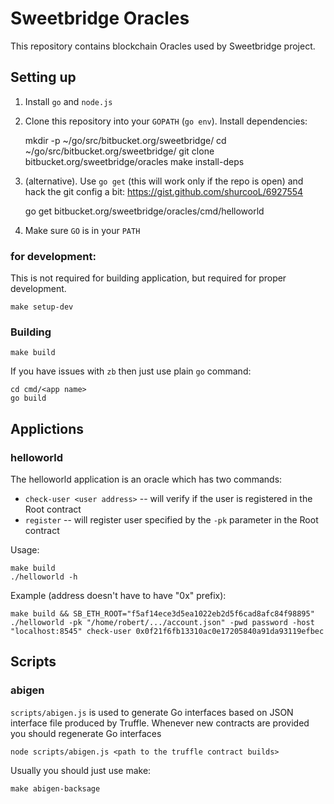 # Sweetbridge Oracles

This repository contains blockchain Oracles used by Sweetbridge project.

## Setting up

1. Install `go` and `node.js`
2. Clone this repository into your `GOPATH` (`go env`). Install dependencies:

	mkdir -p ~/go/src/bitbucket.org/sweetbridge/
	cd ~/go/src/bitbucket.org/sweetbridge/
	git clone bitbucket.org/sweetbridge/oracles
	make install-deps

2. (alternative). Use `go get` (this will work only if the repo is open) and hack the git config a bit: https://gist.github.com/shurcooL/6927554

    go get bitbucket.org/sweetbridge/oracles/cmd/helloworld

3. Make sure `GO` is in your `PATH`

### for development:
This is not required for building application, but required for proper development.

	make setup-dev

### Building

	make build

If you have issues with `zb` then just use plain `go` command:

	cd cmd/<app name>
	go build


## Applictions

### helloworld

The helloworld application is an oracle which has two commands:

* `check-user <user address>`  -- will verify if the user is registered in the Root contract
* `register` -- will register user specified by the `-pk` parameter in the Root contract

Usage:

	make build
	./helloworld -h

Example (address doesn't have to have "0x" prefix):

	make build && SB_ETH_ROOT="f5af14ece3d5ea1022eb2d5f6cad8afc84f98895" ./helloworld -pk "/home/robert/.../account.json" -pwd password -host "localhost:8545" check-user 0x0f21f6fb13310ac0e17205840a91da93119efbec


## Scripts

### abigen

`scripts/abigen.js` is used to generate Go interfaces based on JSON interface file produced by Truffle. Whenever new contracts are provided you should regenerate Go interfaces

    node scripts/abigen.js <path to the truffle contract builds>

Usually you should just use make:

    make abigen-backsage
